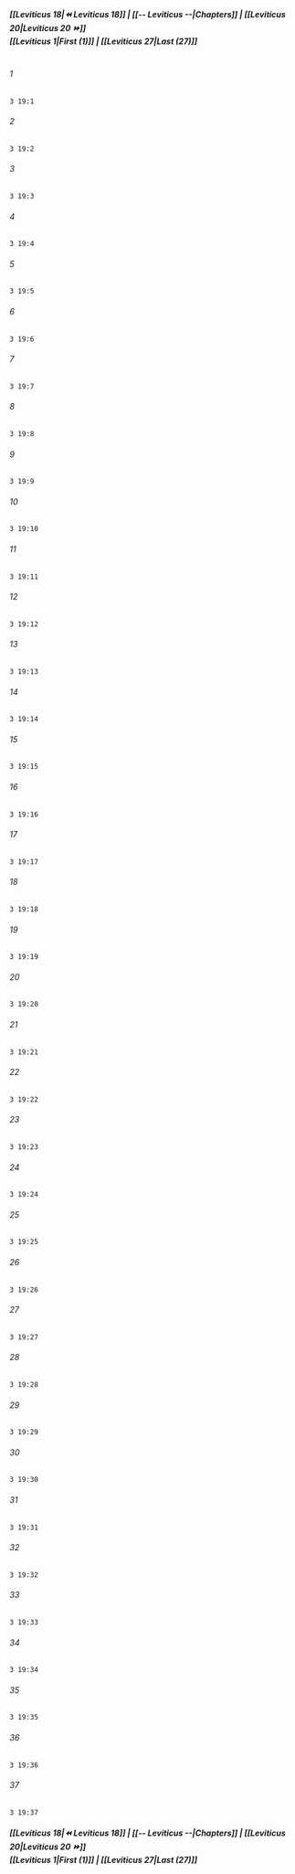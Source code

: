 
##### **[[Leviticus 18|⏪ Leviticus 18]] | [[-- Leviticus --|Chapters]] | [[Leviticus 20|Leviticus 20 ⏩]]**<br>**[[Leviticus 1|First (1)]] | [[Leviticus 27|Last (27)]]**<br><br>

###### 1
``` verse
3 19:1
```
###### 2
``` verse
3 19:2
```
###### 3
``` verse
3 19:3
```
###### 4
``` verse
3 19:4
```
###### 5
``` verse
3 19:5
```
###### 6
``` verse
3 19:6
```
###### 7
``` verse
3 19:7
```
###### 8
``` verse
3 19:8
```
###### 9
``` verse
3 19:9
```
###### 10
``` verse
3 19:10
```
###### 11
``` verse
3 19:11
```
###### 12
``` verse
3 19:12
```
###### 13
``` verse
3 19:13
```
###### 14
``` verse
3 19:14
```
###### 15
``` verse
3 19:15
```
###### 16
``` verse
3 19:16
```
###### 17
``` verse
3 19:17
```
###### 18
``` verse
3 19:18
```
###### 19
``` verse
3 19:19
```
###### 20
``` verse
3 19:20
```
###### 21
``` verse
3 19:21
```
###### 22
``` verse
3 19:22
```
###### 23
``` verse
3 19:23
```
###### 24
``` verse
3 19:24
```
###### 25
``` verse
3 19:25
```
###### 26
``` verse
3 19:26
```
###### 27
``` verse
3 19:27
```
###### 28
``` verse
3 19:28
```
###### 29
``` verse
3 19:29
```
###### 30
``` verse
3 19:30
```
###### 31
``` verse
3 19:31
```
###### 32
``` verse
3 19:32
```
###### 33
``` verse
3 19:33
```
###### 34
``` verse
3 19:34
```
###### 35
``` verse
3 19:35
```
###### 36
``` verse
3 19:36
```
###### 37
``` verse
3 19:37
```

##### **[[Leviticus 18|⏪ Leviticus 18]] | [[-- Leviticus --|Chapters]] | [[Leviticus 20|Leviticus 20 ⏩]]**<br>**[[Leviticus 1|First (1)]] | [[Leviticus 27|Last (27)]]**
